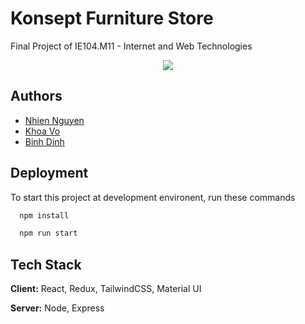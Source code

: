 # Konsept Furniture Store

Final Project of IE104.M11 - Internet and Web Technologies
<div align="center" >
 <img src="konsept.jpg" />
</div>

## Authors

- [Nhien Nguyen](https://github.com/annhienktuit)
- [Khoa Vo](https://github.com/duckhoa-uit)
- [Binh Dinh](https://github.com/toilathaibinh123)


## Deployment

To start this project at development environent, run these commands

```bash
  npm install
```

```bash
  npm run start
```


## Tech Stack

**Client:** React, Redux, TailwindCSS, Material UI

**Server:** Node, Express
